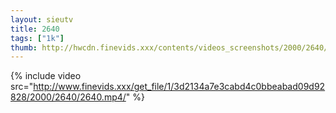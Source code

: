 ```yaml
--- 
layout: sieutv
title: 2640
tags: ["1k"]
thumb: http://hwcdn.finevids.xxx/contents/videos_screenshots/2000/2640/preview.mp4.jpg
---
```

{% include video src="http://www.finevids.xxx/get_file/1/3d2134a7e3cabd4c0bbeabad09d92828/2000/2640/2640.mp4/" %} 
